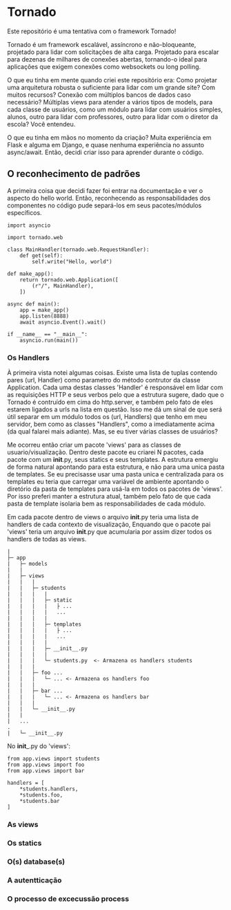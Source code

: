 # Tornado

Este repositório é uma tentativa com o framework Tornado!

Tornado é um framework escalável, assíncrono e não-bloqueante, projetado para lidar com solicitações de alta carga.
Projetado para escalar para dezenas de milhares de conexões abertas, tornando-o ideal para aplicações que exigem conexões como websockets ou long polling.

O que eu tinha em mente quando criei este repositório era: Como projetar uma arquitetura robusta o suficiente para lidar com um grande site? Com muitos recursos?
Conexão com múltiplos bancos de dados caso necessário? Múltiplas views para atender a vários tipos de models, para cada classe de usuários,
como um módulo para lidar com usuários simples, alunos, outro para lidar com professores, outro para lidar com o diretor da escola? Você entendeu.

O que eu tinha em mãos no momento da criação? Muita experiência em Flask e alguma em Django, e quase nenhuma experiência no assunto async/await.
Então, decidi criar isso para aprender durante o código.

## O reconhecimento de padrões

A primeira coisa que decidi fazer foi entrar na documentação e ver o aspecto do hello world.
Então, reconhecendo as responsabilidades dos componentes no código pude separá-los em seus pacotes/módulos específicos.

```
import asyncio

import tornado.web

class MainHandler(tornado.web.RequestHandler):
    def get(self):
        self.write("Hello, world")

def make_app():
    return tornado.web.Application([
        (r"/", MainHandler),
    ])

async def main():
    app = make_app()
    app.listen(8888)
    await asyncio.Event().wait()

if __name__ == "__main__":
    asyncio.run(main())
```

### Os Handlers
À primeira vista notei algumas coisas.
Existe uma lista de tuplas contendo pares (url, Handler) como parametro do método contrutor da classe Application.
Cada uma destas classes 'Handler' é responsável em lidar com as requisições HTTP e seus verbos pelo que a estrutura sugere,
dado que o Tornado é contruído em cima do http.server, e também pelo fato de eles estarem ligados a urls na lista em questão.
Isso me dá um sinal de que será útil separar em um módulo todos os (url, Handlers) que tenho em meu servidor,
bem como as classes "Handlers", como a imediatamente acima (da qual falarei mais adiante).
Mas, se eu tiver várias classes de usuários?

Me ocorreu então criar um pacote 'views' para as classes de usuario/visualização.
Dentro deste pacote eu criarei N pacotes, cada pacote com um __init__.py, seus statics e seus templates.
A estrutura emergiu de forma natural apontando para esta estrutura, e não para uma unica pasta de templates.
Se eu precisasse usar uma pasta unica e centralizada para os templates eu teria que carregar uma variável de
ambiente apontando o diretório da pasta de templates para usá-la em todos os pacotes de 'views'. Por isso
preferi manter a estrutura atual, também pelo fato de que cada pasta de template isolaria bem as responsabilidades
de cada módulo.

Em cada pacote dentro de views o arquivo __init__.py teria uma lista de handlers de cada contexto de visualização,
Enquando que o pacote pai 'views' teria um arquivo __init__.py que acumularia por assim dizer todos os handlers de
todas as views.

```
|
├─ app
|   ├─ models
|   |
|   ├─ views
|   |   |
|   |   ├─ students
|   |   |   |
|   |   |   ├─ static
|   |   |   |   ├ ...
|   |   |   |   ...
|   |   |   |
|   |   |   ├─ templates
|   |   |   |   ├ ...
|   |   |   |   ...
|   |   |   |
|   |   |   ├─ __init__.py
|   |   |   |
|   |   |   └─ students.py  <- Armazena os handlers students
|   |   |   
|   |   ├─ foo ...
|   |   |   └─ ... <- Armazena os handlers foo
|   |   |
|   |   ├─ bar ...
|   |   |   └─ ... <- Armazena os handlers bar
|   |   |  
|   |   └─ __init__.py
|   |   
|   ...
.
|   └─ __init__.py

```

No __init___.py do 'views':

```
from app.views import students
from app.views import foo
from app.views import bar

handlers = [
    *students.handlers,
    *students.foo,
    *students.bar
]

```

### As views

### Os statics

### O(s) database(s)

### A autentticação

### O processo de excecussão process
